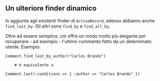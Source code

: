 ## Un ulteriore finder dinamico

In aggiunta agli esistenti finder di `ActiveRecord`, adesso abbiamo anche `find_last_by`. Gli altri sono `find_by` e `find_all_by`.

Oltre ad essere semplice, ciò offre un modo molto più elegante per recuperare - ad esempio - l'ultimo commento fatto da un determinato utente. Esempio:

	Comment.find_last_by_author("Carlos Brando")
	
		# è equivalente a
	
	Comment.last(:conditions => { :author => "Carlos Brando" })